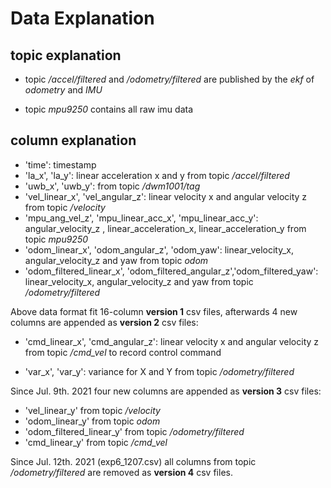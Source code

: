 # Data Explanation

## topic explanation
* topic */accel/filtered* and */odometry/filtered* are published by the *ekf* of *odometry* and *IMU*

* topic *mpu9250* contains all raw imu data

## column explanation

* 'time': timestamp  
* 'la_x', 'la_y': linear acceleration x and y from topic */accel/filtered*  
* 'uwb_x', 'uwb_y': from topic */dwm1001/tag*  
* 'vel_linear_x', 'vel_angular_z': linear velocity x and angular velocity z from topic */velocity*
* 'mpu_ang_vel_z', 'mpu_linear_acc_x', 'mpu_linear_acc_y': angular_velocity_z  , linear_acceleration_x, linear_acceleration_y from topic *mpu9250*  
* 'odom_linear_x', 'odom_angular_z', 'odom_yaw': linear_velocity_x, angular_velocity_z and yaw from topic *odom*  
* 'odom_filtered_linear_x', 'odom_filtered_angular_z','odom_filtered_yaw': linear_velocity_x, angular_velocity_z and yaw from topic */odometry/filtered*  

Above data format fit 16-column **version 1** csv files, afterwards 4 new columns are appended as **version 2** csv files:

* 'cmd_linear_x', 'cmd_angular_z': linear velocity x and angular velocity z from topic */cmd_vel* to record control command

* 'var_x', 'var_y': variance for X and Y from topic */odometry/filtered*

Since Jul. 9th. 2021 four new columns are appended as **version 3** csv files:

* 'vel_linear_y' from topic */velocity*  
* 'odom_linear_y' from topic *odom*  
* 'odom_filtered_linear_y' from topic */odometry/filtered*  
* 'cmd_linear_y' from topic */cmd_vel*  

Since Jul. 12th. 2021 (exp6_1207.csv) all columns from topic */odometry/filtered* are removed as **version 4** csv files.  
